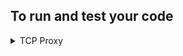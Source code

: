 

## To run and test your code

<details><summary>TCP Proxy </summary>
For server side

```console
go run $(pwd)/tcpProxy/tcpProxy.go
```

Create a simple http.server from python, where you have some files this will act like 

``` console
python -m http.server 10000
```

Curl command
```console
curl -i -X GET 127.0.0.1:80
```
</details>
 